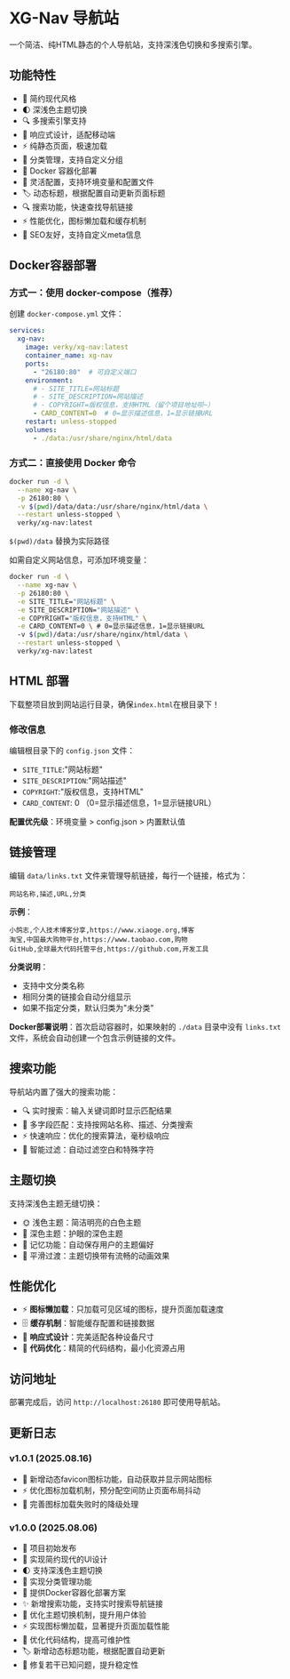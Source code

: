 # XG-Nav 导航站

一个简洁、纯HTML静态的个人导航站，支持深浅色切换和多搜索引擎。

## 功能特性

- 🎨 简约现代风格
- 🌓 深浅色主题切换
- 🔍 多搜索引擎支持
- 📱 响应式设计，适配移动端
- ⚡ 纯静态页面，极速加载
- 📂 分类管理，支持自定义分组
- 🐳 Docker 容器化部署
- 🔧 灵活配置，支持环境变量和配置文件
- 🏷️ 动态标题，根据配置自动更新页面标题
- 🔍 搜索功能，快速查找导航链接
- ⚡ 性能优化，图标懒加载和缓存机制
- 🎯 SEO友好，支持自定义meta信息

## Docker容器部署

### 方式一：使用 docker-compose（推荐）

创建 `docker-compose.yml` 文件：

```yaml
services:
  xg-nav:
    image: verky/xg-nav:latest
    container_name: xg-nav
    ports:
      - "26180:80"  # 可自定义端口
    environment:
      # - SITE_TITLE=网站标题
      # - SITE_DESCRIPTION=网站描述
      # - COPYRIGHT=版权信息，支持HTML（留个项目地址呗~）
      - CARD_CONTENT=0  # 0=显示描述信息，1=显示链接URL
    restart: unless-stopped
    volumes:
      - ./data:/usr/share/nginx/html/data
```

### 方式二：直接使用 Docker 命令

```bash
docker run -d \
  --name xg-nav \
  -p 26180:80 \
  -v $(pwd)/data/data:/usr/share/nginx/html/data \
  --restart unless-stopped \
  verky/xg-nav:latest
```
`$(pwd)/data` 替换为实际路径

如需自定义网站信息，可添加环境变量：
```bash
docker run -d \
  --name xg-nav \
  -p 26180:80 \
  -e SITE_TITLE="网站标题" \
  -e SITE_DESCRIPTION="网站描述" \
  -e COPYRIGHT="版权信息，支持HTML" \
  -e CARD_CONTENT=0 \ # 0=显示描述信息，1=显示链接URL
  -v $(pwd)/data:/usr/share/nginx/html/data \
  --restart unless-stopped \
  verky/xg-nav:latest
```

## HTML 部署

下载整项目放到网站运行目录，确保`index.html`在根目录下！

### 修改信息

编辑根目录下的 `config.json` 文件：

- `SITE_TITLE`:"网站标题"
- `SITE_DESCRIPTION`:"网站描述"
- `COPYRIGHT`:"版权信息，支持HTML"
- `CARD_CONTENT`: 0 （0=显示描述信息，1=显示链接URL）

**配置优先级**：环境变量 > config.json > 内置默认值

## 链接管理

编辑 `data/links.txt` 文件来管理导航链接，每行一个链接，格式为：

```
网站名称,描述,URL,分类
```

**示例**：
```
小鸽志,个人技术博客分享,https://www.xiaoge.org,博客
淘宝,中国最大购物平台,https://www.taobao.com,购物
GitHub,全球最大代码托管平台,https://github.com,开发工具
```

**分类说明**：
- 支持中文分类名称
- 相同分类的链接会自动分组显示
- 如果不指定分类，默认归类为"未分类"

**Docker部署说明**：首次启动容器时，如果映射的 `./data` 目录中没有 `links.txt` 文件，系统会自动创建一个包含示例链接的文件。

## 搜索功能

导航站内置了强大的搜索功能：
- 🔍 实时搜索：输入关键词即时显示匹配结果
- 🎯 多字段匹配：支持按网站名称、描述、分类搜索
- ⚡ 快速响应：优化的搜索算法，毫秒级响应
- 🔄 智能过滤：自动过滤空白和特殊字符

## 主题切换

支持深浅色主题无缝切换：
- 🌞 浅色主题：简洁明亮的白色主题
- 🌙 深色主题：护眼的深色主题
- 💾 记忆功能：自动保存用户的主题偏好
- 🎨 平滑过渡：主题切换带有流畅的动画效果

## 性能优化

- ⚡ **图标懒加载**：只加载可见区域的图标，提升页面加载速度
- 🗄️ **缓存机制**：智能缓存配置和链接数据
- 📱 **响应式设计**：完美适配各种设备尺寸
- 🔧 **代码优化**：精简的代码结构，最小化资源占用

## 访问地址

部署完成后，访问 `http://localhost:26180` 即可使用导航站。

## 更新日志

### v1.0.1 (2025.08.16)
- 🎯 新增动态favicon图标功能，自动获取并显示网站图标
- ⚡ 优化图标加载机制，预分配空间防止页面布局抖动
- 🔧 完善图标加载失败时的降级处理

### v1.0.0 (2025.08.06)
- 🎉 项目初始发布
- 🎨 实现简约现代的UI设计
- 🌓 支持深浅色主题切换
- 📂 实现分类管理功能
- 🐳 提供Docker容器化部署方案
- ✨ 新增搜索功能，支持实时搜索导航链接
- 🎯 优化主题切换机制，提升用户体验
- ⚡ 实现图标懒加载，显著提升页面加载性能
- 🔧 优化代码结构，提高可维护性
- 🏷️ 新增动态标题功能，根据配置自动更新
- 🐛 修复若干已知问题，提升稳定性
